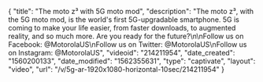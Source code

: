 {
    "title": "The moto z³ with 5G moto mod",
    "description": "The moto z³, with the 5G moto mod, is the world's first 5G-upgradable smartphone. 5G is coming to make your life easier, from faster downloads, to augmented reality, and so much more. Are you ready for the future?\n\nFollow us on Facebook: @MotorolaUS\nFollow us on Twitter: @MotorolaUS\nFollow us on Instagram: @MotorolaUS",
    "videoid": "214211954",
    "date_created": "1560200133",
    "date_modified": "1562355631",
    "type": "captivate",
    "layout": "video",
    "url": "\/v\/5g-ar-1920x1080-horizontal-10sec\/214211954"
}